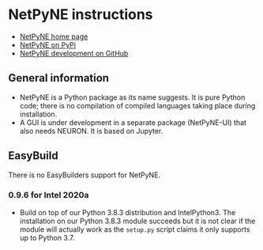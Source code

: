 # NetPyNE instructions

 * [NetPyNE home page](http://www.netpyne.org/)
 * [NetPyNE on PyPi](https://github.com/Neurosim-lab/netpyne)
 * [NetPyNE development on GitHub](https://github.com/Neurosim-lab/netpyne)

## General information

 * NetPyNE is a Python package as its name suggests. It is pure Python code; there 
   is no compilation of compiled languages taking place during installation.
 * A GUI is under development in a separate package (NetPyNE-UI) that also needs
   NEURON. It is based on Jupyter.

## EasyBuild

There is no EasyBuilders support for NetPyNE.

### 0.9.6 for Intel 2020a

  * Build on top of our Python 3.8.3 distribution and IntelPython3. The installation
    on our Python 3.8.3 module succeeds but it is not clear if the module will actually
    work as the `setup.py` script claims it only supports up to Python 3.7.
